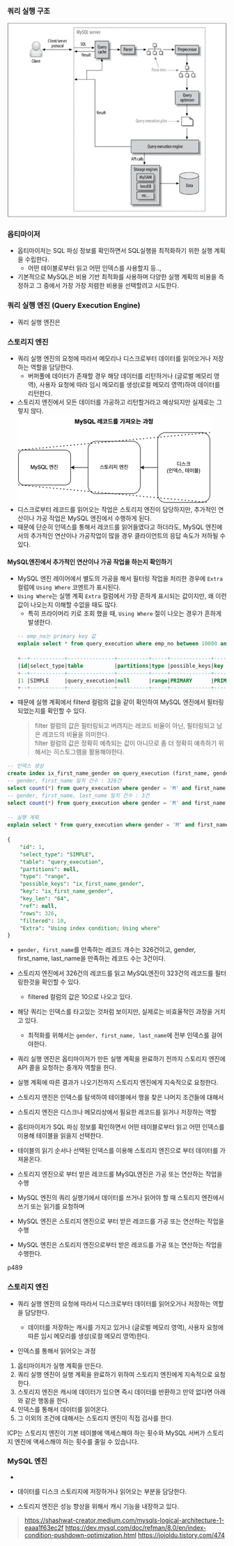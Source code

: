 
### 쿼리 실행 구조

![](./img/query_execution_structure.png)


### 옵티마이저
- 옵티마이저는 SQL 파싱 정보를 확인하면서 SQL실행을 최적화하기 위한 실행 계획을 수립한다.
  - 어떤 테이블로부터 읽고 어떤 인덱스를 사용할지 등.., 
- 기본적으로 MySQL은 비용 기반 최적화를 사용하며 다양한 실행 계획의 비용을 측정하고 그 중에서 가장 가장 저렴한 비용을 선택할려고 시도한다.


### 쿼리 실행 엔진 (Query Execution Engine)
- 쿼리 실행 엔진은 


### 스토리지 엔진 
- 쿼리 실행 엔진의 요청에 따라서 메모리나 디스크로부터 데이터를 읽어오거나 저장하는 역할을 담당한다.
  - 버퍼풀에 데이터가 존재할 경우 해당 데이터를 리턴하거나 (글로벌 메모리 영역), 사용자 요청에 따라 임시 메모리를 생성(로컬 메모리 영역)하여 데이터를 리턴한다.
- 스토리지 엔진에서 모든 데이터를 가공하고 리턴할거라고 예상되지만 실제로는 그렇지 않다.
![](./img/query_execution_select.png)
- 디스크로부터 레코드를 읽어오는 작업은 스토리지 엔진이 담당하지만, 추가적인 연산이나 가공 작업은 MySQL 엔진에서 수행하게 된다.
- 때문에 단순히 인덱스를 통해서 레코드를 읽어들였다고 하더라도, MySQL 엔진에서의 추가적인 연산이나 가공작업이 많을 경우 클라이언트의 응답 속도가 저하될 수 있다.

#### MySQL엔진에서 추가적인 연산이나 가공 작업을 하는지 확인하기 
- MySQL 엔진 레이어에서 별도의 가공을 해서 필터링 작업을 처리한 경우에 `Extra` 컬럼에 `Using Where` 코멘트가 표시된다.
- `Using Where`는 실행 계획 `Extra` 컬럼에서 가장 흔하게 표시되는 값이지만, 왜 이런 값이 나오는지 이해할 수없을 때도 많다.
    - 특히 프라이머리 키로 조회 했을 때, `Using Where` 절이 나오는 경우가 흔하게 발생한다.
    ```sql
    -- emp_no는 primary key 값
    explain select * from query_execution where emp_no between 10000 and 10100;

    +--+-----------+---------------+----------+-----+-------------+-------+-------+----+----+--------+-----------+
    |id|select_type|table          |partitions|type |possible_keys|key    |key_len|ref |rows|filtered|Extra      |
    +--+-----------+---------------+----------+-----+-------------+-------+-------+----+----+--------+-----------+
    |1 |SIMPLE     |query_execution|null      |range|PRIMARY      |PRIMARY|4      |null|100 |100     |Using where|
    +--+-----------+---------------+----------+-----+-------------+-------+-------+----+----+--------+-----------+
    ```
- 때문에 실행 계획에서 filterd 컬럼의 값을 같이 확인하여 MySQL 엔진에서 필터링 되었는지를 확인할 수 있다.
  > filter 컬럼의 값은 필터링되고 버려지는 레코드 비율이 아닌, 필터링되고 남은 레코드의 비율을 의미한다. <br/>
  > filter 컬럼의 값은 정확히 예측되는 값이 아니므로 좀 더 정확히 예측하기 위해서는 히스토그램을 활용해야한다.


```sql
-- 인덱스 생성
create index ix_first_name_gender on query_execution (first_name, gender);
-- gender, first_name 일치 건수 : 326건
select count(*) from query_execution where gender = 'M' and first_name in ('Zvonko', 'Zongyan');
-- gender, first_name, last_name 일치 건수 : 3건
select count(*) from query_execution where gender = 'M' and first_name in ('Zvonko', 'Zongyan') and last_name = 'Spataro';

-- 실행 계획
explain select * from query_execution where gender = 'M' and first_name in ('Zvonko', 'Zongyan') and last_name = 'Spataro';

{
    "id": 1,
    "select_type": "SIMPLE",
    "table": "query_execution",
    "partitions": null,
    "type": "range",
    "possible_keys": "ix_first_name_gender",
    "key": "ix_first_name_gender",
    "key_len": "64",
    "ref": null,
    "rows": 326,
    "filtered": 10,
    "Extra": "Using index condition; Using where"
}
```

- `gender, first_name`를 만족하는 레코드 개수는 326건이고, gender, first_name, last_name을 만족하는 레코드 수는 3건이다.
- 스토리지 엔진에서 326건의 레코드를 읽고 MySQL엔진이 323건의 레코드를 필터링한것을 확인할 수 있다. 
  - filtered 컬럼의 값은 10으로 나오고 있다.
- 해당 쿼리는 인덱스를 타고있는 것처럼 보이지만, 실제로는 비효율적인 과정을 거치고 있다.
  - 최적화를 위해서는 `gender, first_name, last_name`에 전부 인덱스를 걸어야한다.





- 쿼리 실행 엔진은 옵티마이저가 만든 실행 계획을 완료하기 전까지 스토리지 엔진에 API 콜을 요청하는 중개자 역할을 한다.
- 실행 계획에 따른 결과가 나오기전까지 스토리지 엔진에게 지속적으로 요청한다.
- 스토리지 엔진은 인덱스를 탐색하여 테이블에서 행을 찾은 나머지 조건들에 대해서 
- 스토리지 엔진은 디스크나 메모리상에서 필요한 레코드를 읽거나 저장하는 역할

- 옵티마이저가 SQL 파싱 정보를 확인하면서 어떤 테이블로부터 읽고 어떤 인덱스를 이용해 테이블을 읽을지 선택한다.
- 테이블의 읽기 순서나 선택된 인덱스를 이용해 스토리지 엔진으로 부터 데이터를 가져옫온다.
- 스토리지 엔진으로 부터 받은 레코드를 MySQL엔진은 가공 또는 연산하는 작업을 수행

- MySQL 엔진의 쿼리 실행기에서 데이터를 쓰거나 읽어야 할 때 스토리지 엔진에서 쓰기 또는 읽기를 요청하며 

- MySQL 엔진은 스토리지 엔진으로 부터 받은 레코드를 가공 또는 연산하는 작업을 수행
- MySQL 엔진은 스토리지 엔진으로부터 받은 레코드를 가공 또는 연산하는 작업을 수행한다.

p489
### 스토리지 엔진

- 쿼리 실행 엔진의 요청에 따라서 디스크로부터 데이터를 읽어오거나 저장하는 역할을 담당한다.
  - 데이터를 저장하는 캐시를 가지고 있거나 (글로벌 메모리 영역), 사용자 요청에 따른 임시 메모리를 생성(로컬 메모리 영역)한다.

- 인덱스를 통해서 읽어오는 과정

1. 옵티마이저가 실행 계획을 만든다.
2. 쿼리 실행 엔진이 실행 계획을 완료하기 위하여 스토리지 엔진에게 지속적으로 요청한다.
3. 스토리지 엔진은 캐시에 데이터가 있으면 즉시 데이터를 반환하고 만약 없다면 아래와 같은 행동을 한다.
4. 인덱스를 통해서 데이터를 읽어온다.
5. 그 이외의 조건에 대해서는 스토리지 엔진이 직접 검사를 한다.


ICP는 스토리지 엔진이 기본 테이블에 액세스해야 하는 횟수와 MySQL 서버가 스토리지 엔진에 액세스해야 하는 횟수를 줄일 수 있습니다.

### MySQL 엔진

- 



- 데이터를 디스크 스토리지에 저장하거나 읽어오는 부분을 담당한다.
- 스토리지 엔진은 성능 향상을 위해서 캐시 기능을 내장하고 있다.


> https://shashwat-creator.medium.com/mysqls-logical-architecture-1-eaaa1f63ec2f
> https://dev.mysql.com/doc/refman/8.0/en/index-condition-pushdown-optimization.html
> https://jojoldu.tistory.com/474